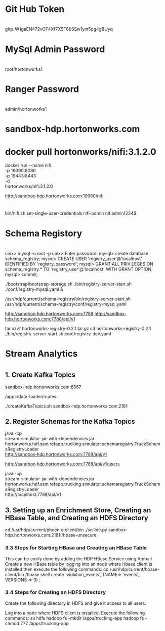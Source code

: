 #
# Git Hub Token
#
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

#
# MySql Admin Password
#
root/hortonworks1

#
# Ranger Password
#
admin/hortonworks1

#
# sandbox-hdp.hortonworks.com
# docker pull hortonworks/nifi:3.1.2.0
docker run --name nifi \
  -p 19090:8080 \
  -p 19443:8443 \
  -d \
  hortonworks/nifi:3.1.2.0

http://sandbox-hdp.hortonworks.com:19090/nifi

#
#
#
bin/nifi.sh set-single-user-credentials nifi-admin nifiadmin1234$


#
# Schema Registory
#

unix> mysql -u root -p
unix> Enter password:<enter>
mysql> create database schema_registry;
mysql> CREATE USER 'registry_user'@'localhost' IDENTIFIED BY 'registry_password';
mysql> GRANT ALL PRIVILEGES ON schema_registry.* TO 'registry_user'@'localhost' WITH GRANT OPTION;
mysql> commit;


./bootstrap/bootstrap-storage.sh
./bin/registry-server-start.sh ./conf/registry-mysql.yaml &

/usr/hdp/current/schema-registry/bin/registry-server-start.sh /usr/hdp/current/schema-registry/conf/registry-mysql.yaml
 
http://sandbox-hdp.hortonworks.com:7788
http://sandbox-hdp.hortonworks.com:7788/api/v1

tar xzvf hortonworks-registry-0.2.1.tar.gz
cd hortonworks-registry-0.2.1
./bin/registry-server-start.sh conf/registry-dev.yaml


#
# Stream Analytics
#

## 1. Create Kafka Topics

sandbox-hdp.hortonworks.com:6667

/apps/data-loader/routes

./createKafkaTopics.sh sandbox-hdp.hortonworks.com:2181

## 2. Register Schemas for the Kafka Topics

java -cp \
stream-simulator-jar-with-dependencies.jar \
hortonworks.hdf.sam.refapp.trucking.simulator.schemaregistry.TruckSchemaRegistryLoader \
http://sandbox-hdp.hortonworks.com:7788/api/v1

http://sandbox-hdp.hortonworks.com:7788/api/v1/users

java -cp \
stream-simulator-jar-with-dependencies.jar \
hortonworks.hdf.sam.refapp.trucking.simulator.schemaregistry.TruckSchemaRegistryLoader \
http://localhost:7788/api/v1

## 3. Setting up an Enrichment Store, Creating an HBase Table, and Creating an HDFS Directory

cd /usr/hdp/current/phoenix-client/bin
./sqlline.py sandbox-hdp.hortonworks.com:2181:/hbase-unsecure


### 3.3 Steps for Starting HBase and Creating an HBase Table

This can be easily done by adding the HDP HBase Service using Ambari.
Create a new HBase table by logging into an node where Hbase client is installed then execute the following commands:
cd /usr/hdp/current/hbase-client/bin
/hbase shell
create 'violation_events', {NAME=> 'events', VERSIONS => 3} ;

### 3.4 Steps for Creating an HDFS Directory

Create the following directory in HDFS and give it access to all users.

Log into a node where HDFS client is installed.
Execute the following commands:
su hdfs
hadoop fs -mkdir /apps/trucking-app
hadoop fs -chmod 777 /apps/trucking-app

